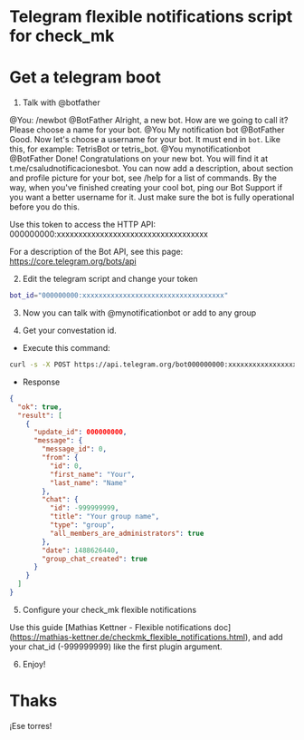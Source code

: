 Telegram flexible notifications script for check_mk
===

Get a telegram boot
===

1. Talk with @botfather

@You:
  /newbot
@BotFather
  Alright, a new bot. How are we going to call it? Please choose a name for your bot.
@You
  My notification bot
@BotFather
    Good. Now let's choose a username for your bot. It must end in `bot`. Like this, for example: TetrisBot or tetris_bot.
@You
  mynotificationbot
@BotFather
    Done! Congratulations on your new bot. You will find it at t.me/csaludnotificacionesbot. You can now add a description, about section and profile picture for your bot, see /help for a list of commands. By the way, when you've finished creating your cool bot, ping our Bot Support if you want a better username for it. Just make sure the bot is fully operational before you do this.

Use this token to access the HTTP API:
000000000:xxxxxxxxxxxxxxxxxxxxxxxxxxxxxxxxxxx

For a description of the Bot API, see this page: https://core.telegram.org/bots/api

2. Edit the telegram script and change your token

```bash
bot_id="000000000:xxxxxxxxxxxxxxxxxxxxxxxxxxxxxxxxxxx"
```

3. Now you can talk with @mynotificationbot or add to any group

4. Get your convestation id.

* Execute this command:

```bash
curl -s -X POST https://api.telegram.org/bot000000000:xxxxxxxxxxxxxxxxxxxxxxxxxxxxxxxxxxx/getUpdates | jq .
```

* Response

```json
{
  "ok": true,
  "result": [
    {
      "update_id": 000000000,
      "message": {
        "message_id": 0,
        "from": {
          "id": 0,
          "first_name": "Your",
          "last_name": "Name"
        },
        "chat": {
          "id": -999999999,
          "title": "Your group name",
          "type": "group",
          "all_members_are_administrators": true
        },
        "date": 1488626440,
        "group_chat_created": true
      }
    }
  ]
}
```

5. Configure your check_mk flexible notifications

Use this guide [Mathias Kettner - Flexible notifications doc] (https://mathias-kettner.de/checkmk_flexible_notifications.html), and add your chat_id (-999999999) like the first plugin argument.

6. Enjoy!

Thaks
===

¡Ese torres!
